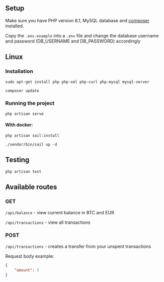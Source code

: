 ## Setup
Make sure you have PHP version 8.1, MySQL database and [composer](https://getcomposer.org/) installed. 

Copy the `.env.example` into a `.env` file and change the database username and password (DB_USERNAME and DB_PASSWORD) accordingly

## Linux

### Installation

`sudo apt-get install php php-xml php-curl php-mysql mysql-server`

`composer update`

### Running the project

`php artisan serve`

#### With docker:

`php artisan sail:install`

`./vendor/bin/sail up -d`

## Testing

`php artisan test`


## Available routes

### GET

`/api/balance` - view current balance in BTC and EUR

`/api/transactions` - view all transactions

### POST

`/api/transactions` - creates a transfer from your unspent transactions

Request body example: 
```json 
{
    "amount": 5
}